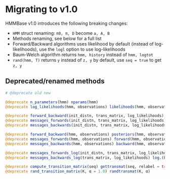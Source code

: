 # Migrating to v1.0

HMMBase v1.0 introduces the following breaking changes:
- `HMM` struct renaming: `π0, π, D` become `a, A, B`
- Methods renaming, see below for a full list
- Forward/Backward algorithms uses likelihood by default (instead of log-likelihoods), use the `logl` option to use log-likelihoods
- Baum-Welch algorithm returns `hmm, history` instead of `hmm, logtot`
- `rand(hmm, T)` returns `y` instead of `z, y` by default, use `seq = true` to get `z, y`

## Deprecated/renamed methods

```julia
# @deprecate old new

@deprecate n_parameters(hmm) nparams(hmm)
@deprecate log_likelihoods(hmm, observations) likelihoods(hmm, observations, logl = true)

@deprecate forward_backward(init_distn, trans_matrix, log_likelihoods) posteriors(init_distn, trans_matrix, log_likelihoods, logl = true)
@deprecate messages_forwards(init_distn, trans_matrix, log_likelihoods) forward(init_distn, trans_matrix, log_likelihoods, logl = true)
@deprecate messages_backwards(init_distn, trans_matrix, log_likelihoods) backward(init_distn, trans_matrix, log_likelihoods, logl = true)

@deprecate forward_backward(hmm, observations) posteriors(hmm, observations, logl = true)
@deprecate messages_forwards(hmm, observations) forward(hmm, observations, logl = true)
@deprecate messages_backwards(hmm, observations) backward(hmm, observations, logl = true)

@deprecate messages_forwards_log(init_distn, trans_matrix, log_likelihoods) log.(forward(init_distn, trans_matrix, log_likelihoods, logl = true)[1])
@deprecate messages_backwards_log(trans_matrix, log_likelihoods) log.(backward(init_distn, trans_matrix, log_likelihoods, logl = true)[1])

@deprecate compute_transition_matrix(seq) gettransmat(seq, relabel = true)
@deprecate rand_transition_matrix(K, α = 1.0) randtransmat(K, α)
```
